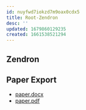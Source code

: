 ```yaml
---
id: nuyfwd7iokzd7m9oax0cdx5
title: Root-Zendron
desc: ''
updated: 1679860129235
created: 1661538521294
---
```

## Zendron

## Paper Export

- [paper.docx](./notes/export/paper.docx)
- [paper.pdf](./notes/export/paper.pdf)
